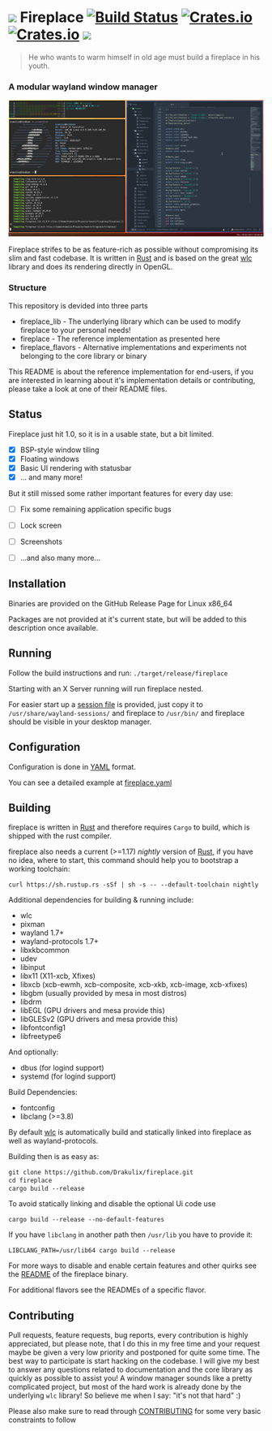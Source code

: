 # <img src="https://cdn.rawgit.com/Drakulix/fireplace/bf10b919/assets/fireplace.svg" width="128"> Fireplace [![Build Status](https://travis-ci.org/Drakulix/fireplace.svg?branch=master)](https://travis-ci.org/Drakulix/fireplace) [![Crates.io](https://img.shields.io/crates/v/fireplace_lib.svg)](https://crates.io/crates/fireplace_lib) [![Crates.io](https://img.shields.io/crates/l/fireplace_lib.svg)](https://github.com/Drakulix/fireplace_lib/blob/master/LICENSE) [![](https://tokei.rs/b1/github/Drakulix/fireplace)](https://github.com/Aaronepower/tokei)

> He who wants to warm himself in old age must build a fireplace in his youth.


### A modular wayland window manager

![Screenshot](https://github.com/Drakulix/fireplace/raw/master/assets/screenshot.png "Screenshot")

Fireplace strifes to be as feature-rich as possible without compromising its slim and fast codebase. It is written in [Rust](https://www.rust-lang.org) and is based on the great [wlc](https://github.com/Cloudef/wlc) library and does its rendering directly in OpenGL.


### Structure

This repository is devided into three parts

- fireplace_lib - The underlying library which can be used to modify fireplace to your personal needs!
- fireplace - The reference implementation as presented here
- fireplace_flavors - Alternative implementations and experiments not belonging to the core library or binary

This README is about the reference implementation for end-users, if you are interested in learning about it's implementation details or contributing, please take a look at one of their README files.


## Status

Fireplace just hit 1.0, so it is in a usable state, but a bit limited.

- [x] BSP-style window tiling
- [x] Floating windows
- [x] Basic UI rendering with statusbar
- [x] ... and many more!

But it still missed some rather important features for every day use:

- [ ] Fix some remaining application specific bugs
- [ ] Lock screen
- [ ] Screenshots
- [ ] ...and also many more...


## Installation

Binaries are provided on the GitHub Release Page for Linux x86_64

Packages are not provided at it's current state, but will be added to this description once available.


## Running

Follow the build instructions and run:
`./target/release/fireplace`

Starting with an X Server running will run fireplace nested.

For easier start up a [session file](https://github.com/Drakulix/fireplace/blob/master/fireplace.desktop) is provided, just copy it to `/usr/share/wayland-sessions/` and fireplace to `/usr/bin/` and fireplace should be visible in your desktop manager.


## Configuration

Configuration is done in [YAML](http://www.yaml.org/spec/1.2/spec.html) format.

You can see a detailed example at [fireplace.yaml](https://github.com/Drakulix/fireplace/blob/master/fireplace.yaml)


## Building

fireplace is written in [Rust](https://www.rust-lang.org) and therefore requires `Cargo` to build, which is shipped with the rust compiler.

fireplace also needs a current (>=1.17) *nightly* version of [Rust](https://www.rust-lang.org), if you have no idea, where to start, this command should help you to bootstrap a working toolchain:

```
curl https://sh.rustup.rs -sSf | sh -s -- --default-toolchain nightly
```

Additional dependencies for building & running include:

- wlc
- pixman
- wayland 1.7+
- wayland-protocols 1.7+
- libxkbcommon
- udev
- libinput
- libx11 (X11-xcb, Xfixes)
- libxcb (xcb-ewmh, xcb-composite, xcb-xkb, xcb-image, xcb-xfixes)
- libgbm (usually provided by mesa in most distros)
- libdrm
- libEGL (GPU drivers and mesa provide this)
- libGLESv2 (GPU drivers and mesa provide this)
- libfontconfig1
- libfreetype6

And optionally:

- dbus (for logind support)
- systemd (for logind support)

Build Dependencies:

- fontconfig
- libclang (>=3.8)

By default [wlc](https://github.com/Cloudef/wlc) is automatically build and statically linked into fireplace as well as wayland-protocols.

Building then is as easy as:
```
git clone https://github.com/Drakulix/fireplace.git
cd fireplace
cargo build --release
```

To avoid statically linking and disable the optional Ui code use
```
cargo build --release --no-default-features
```

If you have `libclang` in another path then `/usr/lib` you have to provide it:
```
LIBCLANG_PATH=/usr/lib64 cargo build --release
```

For more ways to disable and enable certain features and other quirks see the [README](https://github.com/Drakulix/fireplace/blob/master/fireplace/README.md) of the fireplace binary.

For additional flavors see the READMEs of a specific flavor.


## Contributing

Pull requests, feature requests, bug reports, every contribution is highly appreciated,
but please note, that I do this in my free time and your request maybe be given a very low
priority and postponed for quite some time.
The best way to participate is start hacking on the codebase. I will give my best to answer
any questions related to documentation and the core library as quickly as possible to assist
you! A window manager sounds like a pretty complicated project, but most of the hard work is
already done by the underlying `wlc` library! So believe me when I say: "it's not that hard" :)

Please also make sure to read through [CONTRIBUTING](https://github.com/Drakulix/fireplace/blob/master/CONTRIBUTING) for some very basic constraints to follow
